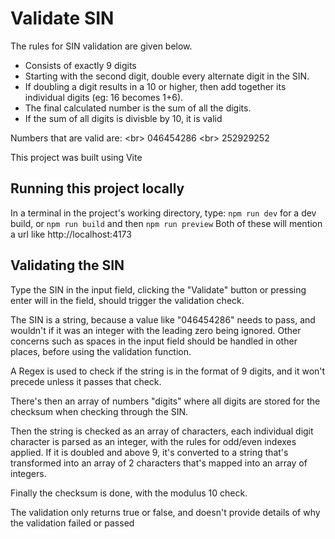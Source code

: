 # Validate SIN

The rules for SIN validation are given below.

- Consists of exactly 9 digits
- Starting with the second digit, double every alternate digit in the SIN.
- If doubling a digit results in a 10 or higher, then add together its individual digits (eg: 16 becomes 1+6).
- The final calculated number is the sum of all the digits.
- If the sum of all digits is divisble by 10, it is valid

Numbers that are valid are: <br\>
046454286 <br\>
252929252

This project was built using Vite

## Running this project locally

In a terminal in the project's working directory, type: ```npm run dev``` for a dev build, or ```npm run build``` and then ```npm run preview```
Both of these will mention a url like http://localhost:4173

## Validating the SIN

Type the SIN in the input field, clicking the "Validate" button or pressing enter will in the field, should trigger the validation check.

The SIN is a string, because a value like "046454286" needs to pass, and wouldn't if it was an integer with the leading zero being ignored. Other concerns such as spaces in the input field should be handled in other places, before using the validation function.

A Regex is used to check if the string is in the format of 9 digits, and it won't precede unless it passes that check.

There's then an array of numbers "digits" where all digits are stored for the checksum when checking through the SIN.

Then the string is checked as an array of characters, each individual digit character is parsed as an integer, with the rules for odd/even indexes applied. If it is doubled and above 9, it's converted to a string that's transformed into an array of 2 characters that's mapped into an array of integers.

Finally the checksum is done, with the modulus 10 check.

The validation only returns true or false, and doesn't provide details of why the validation failed or passed